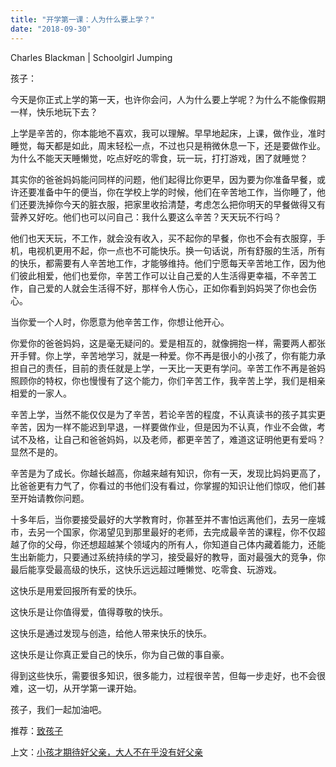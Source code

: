 ```yaml
---
title: "开学第一课：人为什么要上学？"
date: "2018-09-30"
---
```


Charles Blackman | Schoolgirl Jumping

孩子：

今天是你正式上学的第一天，也许你会问，人为什么要上学呢？为什么不能像假期一样，快乐地玩下去？

上学是辛苦的，你本能地不喜欢，我可以理解。早早地起床，上课，做作业，准时睡觉，每天都是如此，周末轻松一点，不过也只是稍微休息一下，还是要做作业。为什么不能天天睡懒觉，吃点好吃的零食，玩一玩，打打游戏，困了就睡觉？

其实你的爸爸妈妈能问同样的问题，他们起得比你更早，因为要为你准备早餐，或许还要准备中午的便当，你在学校上学的时候，他们在辛苦地工作，当你睡了，他们还要洗掉你今天的脏衣服，把家里收拾清楚，考虑怎么把你明天的早餐做得又有营养又好吃。他们也可以问自己：我什么要这么辛苦？天天玩不行吗？

他们也天天玩，不工作，就会没有收入，买不起你的早餐，你也不会有衣服穿，手机，电视机更用不起，你一点也不可能快乐。换一句话说，所有舒服的生活，所有的快乐，都需要有人辛苦地工作，才能够维持。他们宁愿每天辛苦地工作，因为他们彼此相爱，他们也爱你，辛苦工作可以让自己爱的人生活得更幸福，不辛苦工作，自己爱的人就会生活得不好，那样令人伤心，正如你看到妈妈哭了你也会伤心。

当你爱一个人时，你愿意为他辛苦工作，你想让他开心。

你爱你的爸爸妈妈，这是毫无疑问的。爱是相互的，就像拥抱一样，需要两人都张开手臂。你上学，辛苦地学习，就是一种爱。你不再是很小的小孩了，你有能力承担自己的责任，目前的责任就是上学，一天比一天更有学问。辛苦工作不再是爸妈照顾你的特权，你也慢慢有了这个能力，你们辛苦工作，我辛苦上学，我们是相亲相爱的一家人。

辛苦上学，当然不能仅仅是为了辛苦，若论辛苦的程度，不认真读书的孩子其实更辛苦，因为一样不能迟到早退，一样要做作业，但是因为不认真，作业不会做，考试不及格，让自己和爸爸妈妈，以及老师，都更辛苦了，难道这证明他更有爱吗？显然不是的。

辛苦是为了成长。你越长越高，你越来越有知识，你有一天，发现比妈妈更高了，比爸爸更有力气了，你看过的书他们没有看过，你掌握的知识让他们惊叹，他们甚至开始请教你问题。

十多年后，当你要接受最好的大学教育时，你甚至并不害怕远离他们，去另一座城市，去另一个国家，你渴望见到那里最好的老师，去完成最辛苦的课程，你不仅超越了你的父母，你还想超越某个领域内的所有人，你知道自己体内藏着能力，还能生出新能力，只要通过系统持续的学习，接受最好的教导，面对最强大的竞争，你最后能享受最高级的快乐，这快乐远远超过睡懒觉、吃零食、玩游戏。

这快乐是用爱回报所有爱的快乐。

这快乐是让你值得爱，值得尊敬的快乐。

这快乐是通过发现与创造，给他人带来快乐的快乐。

这快乐是让你真正爱自己的快乐，你为自己做的事自豪。

得到这些快乐，需要很多知识，很多能力，过程很辛苦，但每一步走好，也不会很难，这一切，从开学第一课开始。

孩子，我们一起加油吧。

推荐：[致孩子](http://mp.weixin.qq.com/s?__biz=MjM5NDU0Mjk2MQ==&mid=2651628113&idx=1&sn=8d1afb849fe9816e62a9e59010d72150&chksm=bd7e264f8a09af59f0715a84c252a733f8720fb8078b945c50550b3d81b1500797521730e5c6&scene=21#wechat_redirect)

上文：[小孩才期待好父亲，大人不在乎没有好父亲](http://mp.weixin.qq.com/s?__biz=MjM5NDU0Mjk2MQ==&mid=2651630478&idx=1&sn=18e8484c9a2476e11727c29d4c440b14&chksm=bd7e2f908a09a6866c7d2b8ea2d368bd5e07716954a29a71a7ea1b3669923a8fd98dcd463d52&scene=21#wechat_redirect)
